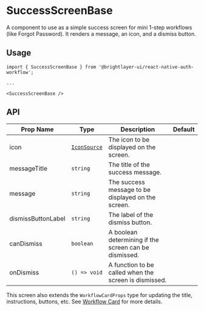 # SuccessScreenBase

A component to use as a simple success screen for mini 1-step workflows (like Forgot Password). It renders a message, an icon, and a dismiss button.

## Usage

```tsx
import { SuccessScreenBase } from '@brightlayer-ui/react-native-auth-workflow';

...

<SuccessScreenBase />
```

## API

| Prop Name | Type | Description | Default |
|---|---|---|---|
| icon | [`IconSource`](https://github.com/etn-ccis/blui-react-native-component-library/blob/master/docs/Icons.md#icon-object) | The icon to be displayed on the screen. |  |
| messageTitle | `string` | The title of the success message. |  |
| message | `string` | The success message to be displayed on the screen. |  |
| dismissButtonLabel | `string` | The label of the dismiss button. |  |
| canDismiss | `boolean` | A boolean determining if the screen can be dismissed. |  |
| onDismiss | `() => void` | A function to be called when the screen is dismissed. |  |

This screen also extends the `WorkflowCardProps` type for updating the title, instructions, buttons, etc. See [Workflow Card](../components/workflow-card.md) for more details.
  